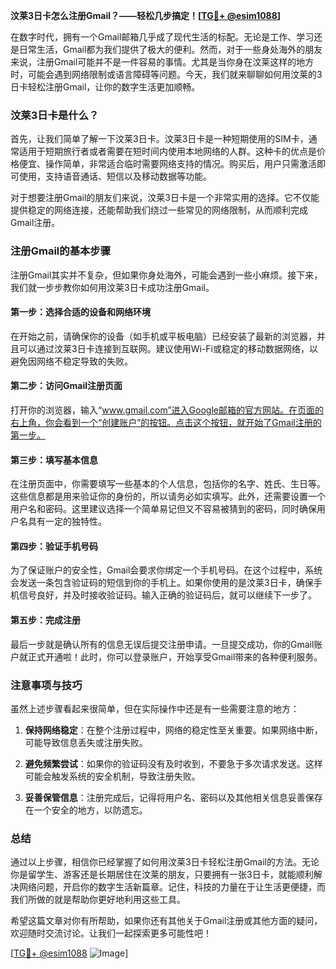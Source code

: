 **汶莱3日卡怎么注册Gmail？——轻松几步搞定！[[TG💪+ @esim1088](https://t.me/s/esim1088)]**

在数字时代，拥有一个Gmail邮箱几乎成了现代生活的标配。无论是工作、学习还是日常生活，Gmail都为我们提供了极大的便利。然而，对于一些身处海外的朋友来说，注册Gmail可能并不是一件容易的事情。尤其是当你身在汶莱这样的地方时，可能会遇到网络限制或语言障碍等问题。今天，我们就来聊聊如何用汶莱的3日卡轻松注册Gmail，让你的数字生活更加顺畅。

### 汶莱3日卡是什么？

首先，让我们简单了解一下汶莱3日卡。汶莱3日卡是一种短期使用的SIM卡，通常适用于短期旅行者或者需要在短时间内使用本地网络的人群。这种卡的优点是价格便宜、操作简单，非常适合临时需要网络支持的情况。购买后，用户只需激活即可使用，支持语音通话、短信以及移动数据等功能。

对于想要注册Gmail的朋友们来说，汶莱3日卡是一个非常实用的选择。它不仅能提供稳定的网络连接，还能帮助我们绕过一些常见的网络限制，从而顺利完成Gmail注册。

### 注册Gmail的基本步骤

注册Gmail其实并不复杂，但如果你身处海外，可能会遇到一些小麻烦。接下来，我们就一步步教你如何用汶莱3日卡成功注册Gmail。

#### 第一步：选择合适的设备和网络环境

在开始之前，请确保你的设备（如手机或平板电脑）已经安装了最新的浏览器，并且可以通过汶莱3日卡连接到互联网。建议使用Wi-Fi或稳定的移动数据网络，以避免因网络不稳定导致的失败。

#### 第二步：访问Gmail注册页面

打开你的浏览器，输入“www.gmail.com”进入Google邮箱的官方网站。在页面的右上角，你会看到一个“创建账户”的按钮。点击这个按钮，就开始了Gmail注册的第一步。

#### 第三步：填写基本信息

在注册页面中，你需要填写一些基本的个人信息，包括你的名字、姓氏、生日等。这些信息都是用来验证你的身份的，所以请务必如实填写。此外，还需要设置一个用户名和密码。这里建议选择一个简单易记但又不容易被猜到的密码，同时确保用户名具有一定的独特性。

#### 第四步：验证手机号码

为了保证账户的安全性，Gmail会要求你绑定一个手机号码。在这个过程中，系统会发送一条包含验证码的短信到你的手机上。如果你使用的是汶莱3日卡，确保手机信号良好，并及时接收验证码。输入正确的验证码后，就可以继续下一步了。

#### 第五步：完成注册

最后一步就是确认所有的信息无误后提交注册申请。一旦提交成功，你的Gmail账户就正式开通啦！此时，你可以登录账户，开始享受Gmail带来的各种便利服务。

### 注意事项与技巧

虽然上述步骤看起来很简单，但在实际操作中还是有一些需要注意的地方：

1. **保持网络稳定**：在整个注册过程中，网络的稳定性至关重要。如果网络中断，可能导致信息丢失或注册失败。
   
2. **避免频繁尝试**：如果你的验证码没有及时收到，不要急于多次请求发送。这样可能会触发系统的安全机制，导致注册失败。

3. **妥善保管信息**：注册完成后，记得将用户名、密码以及其他相关信息妥善保存在一个安全的地方，以防遗忘。

### 总结

通过以上步骤，相信你已经掌握了如何用汶莱3日卡轻松注册Gmail的方法。无论你是留学生、游客还是长期居住在汶莱的朋友，只要拥有一张3日卡，就能顺利解决网络问题，开启你的数字生活新篇章。记住，科技的力量在于让生活更便捷，而我们所做的就是帮助你更好地利用这些工具。

希望这篇文章对你有所帮助，如果你还有其他关于Gmail注册或其他方面的疑问，欢迎随时交流讨论。让我们一起探索更多可能性吧！

[[TG💪+ @esim1088](https://t.me/s/esim1088) ![Image](https://i.postimg.cc/4NQfJmqS/Snipaste-2025-05-13-00-14-12.png)]